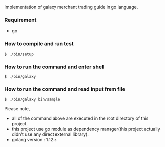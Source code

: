 Implementation of galaxy merchant trading guide in go language.

### Requirement

- go

### How to compile and run test

```
$ ./bin/setup
```

### How to run the command and enter shell

```
$ ./bin/galaxy
```

### How to run the command and read input from file

```
$ ./bin/galaxy bin/sample
```

Please note,

- all of the command above are executed in the root directory of this project.
- this project use go module as dependency manager(this project actually didn't use any direct external library).
- golang version : 1.12.5

